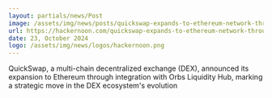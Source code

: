 ```yaml
---
layout: partials/news/Post
image: /assets/img/news/posts/quickswap-expands-to-ethereum-network-through-orbs-liquidity-hub-integration.jpg
url: https://hackernoon.com/quickswap-expands-to-ethereum-network-through-orbs-liquidity-hub-integration
date: 23, October 2024
logo: /assets/img/news/logos/hackernoon.png
---
```


QuickSwap, a multi-chain decentralized exchange (DEX), announced its expansion to Ethereum through integration with Orbs Liquidity Hub, marking a strategic move in the DEX ecosystem's evolution
